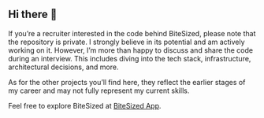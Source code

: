 ## Hi there 👋

If you’re a recruiter interested in the code behind BiteSized, please note that the repository is private. I strongly believe in its potential and am actively working on it. However, I’m more than happy to discuss and share the code during an interview. This includes diving into the tech stack, infrastructure, architectural decisions, and more.

As for the other projects you’ll find here, they reflect the earlier stages of my career and may not fully represent my current skills.

Feel free to explore BiteSized at [BiteSized App](https://bite-sized-app.vercel.app/home).
